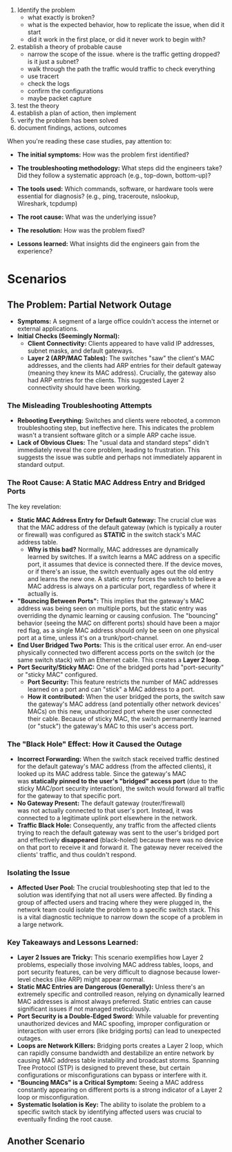 1. Identify the problem
	- what exactly is broken?
	- what is the expected behavior, how to replicate the issue, when did it start
	- did it work in the first place, or did it never work to begin with?
2. establish a theory of probable cause
	- narrow the scope of the issue. where is the traffic getting dropped? is it just a subnet? 
	- walk through the path the traffic would traffic to check everything
	- use tracert
	- check the logs
	- confirm the configurations
	- maybe packet capture
3. test the theory
4. establish a plan of action, then implement
5. verify the problem has been solved
6. document findings, actions, outcomes


When you're reading these case studies, pay attention to:

- **The initial symptoms:** How was the problem first identified?
    
- **The troubleshooting methodology:** What steps did the engineers take? Did they follow a systematic approach (e.g., top-down, bottom-up)?
    
- **The tools used:** Which commands, software, or hardware tools were essential for diagnosis? (e.g., ping, traceroute, nslookup, Wireshark, tcpdump)
    
- **The root cause:** What was the underlying issue?
    
- **The resolution:** How was the problem fixed?
    
- **Lessons learned:** What insights did the engineers gain from the experience?



# Scenarios
## The Problem: Partial Network Outage

- **Symptoms:** A segment of a large office couldn't access the internet or external applications.
- **Initial Checks (Seemingly Normal):**
    - **Client Connectivity:** Clients appeared to have valid IP addresses, subnet masks, and default gateways.
    - **Layer 2 (ARP/MAC Tables):** The switches "saw" the client's MAC addresses, and the clients had ARP entries for their default gateway (meaning they knew its MAC address). Crucially, the gateway also had ARP entries for the clients. This suggested Layer 2 connectivity should have been working.
### The Misleading Troubleshooting Attempts
- **Rebooting Everything:** Switches and clients were rebooted, a common troubleshooting step, but ineffective here. This indicates the problem wasn't a transient software glitch or a simple ARP cache issue.
- **Lack of Obvious Clues:** The "usual data and standard steps" didn't immediately reveal the core problem, leading to frustration. This suggests the issue was subtle and perhaps not immediately apparent in standard output.
### The Root Cause: A Static MAC Address Entry and Bridged Ports
The key revelation:
- **Static MAC Address Entry for Default Gateway:** The crucial clue was that the MAC address of the default gateway (which is typically a router or firewall) was configured as **STATIC** in the switch stack's MAC address table.
    - **Why is this bad?** Normally, MAC addresses are dynamically learned by switches. If a switch learns a MAC address on a specific port, it assumes that device is connected there. If the device moves, or if there's an issue, the switch eventually ages out the old entry and learns the new one. A static entry forces the switch to believe a MAC address is always on a particular port, regardless of where it actually is.
- **"Bouncing Between Ports":** This implies that the gateway's MAC address was being seen on multiple ports, but the static entry was overriding the dynamic learning or causing confusion. The "bouncing" behavior (seeing the MAC on different ports) should have been a major red flag, as a single MAC address should only be seen on one physical port at a time, unless it's on a trunk/port-channel.
- **End User Bridged Two Ports:** This is the critical user error. An end-user physically connected two different access ports on the switch (or the same switch stack) with an Ethernet cable. This creates a **Layer 2 loop**.
- **Port Security/Sticky MAC:** One of the bridged ports had "port-security" or "sticky MAC" configured.
    - **Port Security:** This feature restricts the number of MAC addresses learned on a port and can "stick" a MAC address to a port.
    - **How it contributed:** When the user bridged the ports, the switch saw the gateway's MAC address (and potentially other network devices' MACs) on this new, unauthorized port where the user connected their cable. Because of sticky MAC, the switch permanently learned (or "stuck") the gateway's MAC to this user's access port.
### The "Black Hole" Effect: How it Caused the Outage
- **Incorrect Forwarding:** When the switch stack received traffic destined for the default gateway's MAC address (from the affected clients), it looked up its MAC address table. Since the gateway's MAC was **statically pinned to the user's "bridged" access port** (due to the sticky MAC/port security interaction), the switch would forward all traffic for the gateway to that specific port.
- **No Gateway Present:** The default gateway (router/firewall) was not actually connected to that user's port. Instead, it was connected to a legitimate uplink port elsewhere in the network.
- **Traffic Black Hole:** Consequently, any traffic from the affected clients trying to reach the default gateway was sent to the user's bridged port and effectively **disappeared** (black-holed) because there was no device on that port to receive it and forward it. The gateway never received the clients' traffic, and thus couldn't respond.
### Isolating the Issue
- **Affected User Pool:** The crucial troubleshooting step that led to the solution was identifying that not all users were affected. By finding a group of affected users and tracing where they were plugged in, the network team could isolate the problem to a specific switch stack. This is a vital diagnostic technique to narrow down the scope of a problem in a large network.
### Key Takeaways and Lessons Learned:
- **Layer 2 Issues are Tricky:** This scenario exemplifies how Layer 2 problems, especially those involving MAC address tables, loops, and port security features, can be very difficult to diagnose because lower-level checks (like ARP) might appear normal.
- **Static MAC Entries are Dangerous (Generally):** Unless there's an extremely specific and controlled reason, relying on dynamically learned MAC addresses is almost always preferred. Static entries can cause significant issues if not managed meticulously.
- **Port Security is a Double-Edged Sword:** While valuable for preventing unauthorized devices and MAC spoofing, improper configuration or interaction with user errors (like bridging ports) can lead to unexpected outages.
- **Loops are Network Killers:** Bridging ports creates a Layer 2 loop, which can rapidly consume bandwidth and destabilize an entire network by causing MAC address table instability and broadcast storms. Spanning Tree Protocol (STP) is designed to prevent these, but certain configurations or misconfigurations can bypass or interfere with it.
- **"Bouncing MACs" is a Critical Symptom:** Seeing a MAC address constantly appearing on different ports is a strong indicator of a Layer 2 loop or misconfiguration.
- **Systematic Isolation is Key:** The ability to isolate the problem to a specific switch stack by identifying affected users was crucial to eventually finding the root cause.

## Another Scenario




